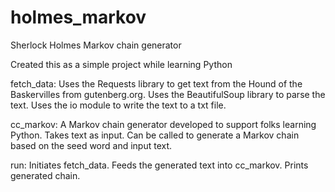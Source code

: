 # holmes_markov
Sherlock Holmes Markov chain generator

Created this as a simple project while learning Python

fetch_data: 
Uses the Requests library to get text from the Hound of the Baskervilles from gutenberg.org.
Uses the BeautifulSoup library to parse the text.
Uses the io module to write the text to a txt file.

cc_markov: 
A Markov chain generator developed to support folks learning Python.
Takes text as input.
Can be called to generate a Markov chain based on the seed word and input text.

run: 
Initiates fetch_data.
Feeds the generated text into cc_markov.
Prints generated chain.

